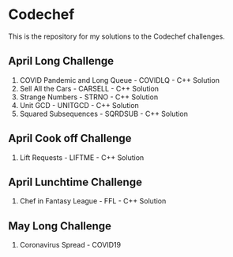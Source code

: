 # Codechef

This is the repository for my solutions to the Codechef challenges.

## April Long Challenge
1) COVID Pandemic and Long Queue - COVIDLQ - C++ Solution
2) Sell All the Cars - CARSELL - C++ Solution
3) Strange Numbers - STRNO - C++ Solution
4) Unit GCD - UNITGCD - C++ Solution
4) Squared Subsequences - SQRDSUB - C++ Solution

## April Cook off Challenge
1) Lift Requests - LIFTME - C++ Solution

## April Lunchtime Challenge 
1) Chef in Fantasy League - FFL - C++ Solution

## May Long Challenge
1) Coronavirus Spread - COVID19
